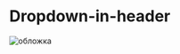 # Dropdown-in-header
![обложка](https://user-images.githubusercontent.com/55693215/104110195-4942c380-52e6-11eb-81e3-bac8a7ecbab6.png)
